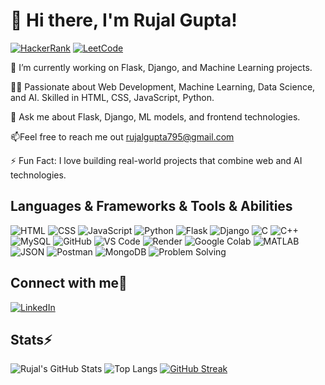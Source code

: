 # 👋 Hi there, I'm Rujal Gupta!

[![HackerRank](https://img.shields.io/badge/HackerRank-2EC866?style=for-the-badge&logo=hackerrank&logoColor=white)](https://www.hackerrank.com/profile/rujalgupta656)
[![LeetCode](https://img.shields.io/badge/LeetCode-FFA116?style=for-the-badge&logo=leetcode&logoColor=black)](https://leetcode.com/u/rujalgupta632/)



🔭 I’m currently working on Flask, Django, and Machine Learning projects.

👨‍💻 Passionate about Web Development, Machine Learning, Data Science, and AI.
Skilled in HTML, CSS, JavaScript, Python.

💬 Ask me about Flask, Django, ML models, and frontend technologies.

📫Feel free to reach me out rujalgupta795@gmail.com 

⚡ Fun Fact: I love building real-world projects that combine web and AI technologies.

  ##          Languages & Frameworks & Tools & Abilities 
 ![HTML](https://img.shields.io/badge/-HTML5-E34F26?logo=html5&logoColor=white)
![CSS](https://img.shields.io/badge/-CSS3-1572B6?logo=css3&logoColor=white)
![JavaScript](https://img.shields.io/badge/-JavaScript-F7DF1E?logo=javascript&logoColor=black)
![Python](https://img.shields.io/badge/-Python-3776AB?logo=python&logoColor=white)
![Flask](https://img.shields.io/badge/-Flask-000000?logo=flask&logoColor=white)
![Django](https://img.shields.io/badge/-Django-092E20?logo=django&logoColor=white)
![C](https://img.shields.io/badge/-C-00599C?logo=c&logoColor=white)
![C++](https://img.shields.io/badge/-C++-00599C?logo=c%2B%2B&logoColor=white)
![MySQL](https://img.shields.io/badge/-MySQL-4479A1?logo=mysql&logoColor=white)
![GitHub](https://img.shields.io/badge/-GitHub-181717?logo=github&logoColor=white)
![VS Code](https://img.shields.io/badge/-VSCode-007ACC?logo=visual-studio-code&logoColor=white)
![Render](https://img.shields.io/badge/-Render-46E3B7?logo=render&logoColor=white)
![Google Colab](https://img.shields.io/badge/-Google%20Colab-F9AB00?logo=google-colab&logoColor=black)
![MATLAB](https://img.shields.io/badge/-MATLAB-0076A8?logo=mathworks&logoColor=white)
![JSON](https://img.shields.io/badge/-JSON-000000?logo=json&logoColor=white)
![Postman](https://img.shields.io/badge/-Postman-FF6C37?logo=postman&logoColor=white)
![MongoDB](https://img.shields.io/badge/-MongoDB-47A248?logo=mongodb&logoColor=white)
![Problem Solving](https://img.shields.io/badge/-Problem%20Solving-5C2D91?logo=hackerrank&logoColor=white)  

##             Connect with me🤝
[![LinkedIn](https://img.shields.io/badge/-LinkedIn-0A66C2?style=for-the-badge&logo=linkedin&logoColor=white)](https://www.linkedin.com/in/rujal-gupta-83a433297/)




##                   Stats⚡

   ![Rujal's GitHub Stats](https://github-readme-stats.vercel.app/api?username=rujal2004&show_icons=true&theme=radical)
![Top Langs](https://github-readme-stats.vercel.app/api/top-langs/?username=rujal2004&layout=compact&theme=radical)
[![GitHub Streak](https://streak-stats.demolab.com?user=rujal2004&theme=radical)](https://git.io/streak-stats)



